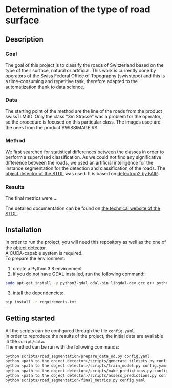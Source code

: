 
# Determination of the type of road surface

## Description

### Goal
The goal of this project is to classify the roads of Switzerland based on the type of their surface, natural or artificial. This work is currently done by operators of the Swiss Federal Office of Topography (swisstopo) and this is a time-consuming and repetitive task, therefore adapted to the automatization thank to data science. <br>

### Data
The starting point of the method are the line of the roads from the product swissTLM3D. Only the class "3m Strasse" was a problem for the operator, so the procedure is focused on this particular class. The images used are the ones from the product SWISSIMAGE RS.<br>

### Method
We first searched for statistical differences between the classes in order to perform a supervised classification. As we could not find any significative difference between the roads, we used an artificial intelligence for the instance segmentation for the detection and classification of the roads. The [object detector of the STDL](https://github.com/swiss-territorial-data-lab/object-detector) was used. It is based on [detectron2 by FAIR](https://github.com/facebookresearch/detectron2).

### Results
The final metrics were ...


The detailed documentation can be found on [the technical website of the STDL](https://tech.stdl.ch/).

## Installation
In order to run the project, you will need this repository as well as the one of the [object detector](https://github.com/swiss-territorial-data-lab/object-detector).<br>
A CUDA-capable system is required. <br>
To prepare the environment:

1. create a Python 3.8 environment
2. if you do not have GDAL installed, run the following command:
```bash 
sudo apt-get install -y python3-gdal gdal-bin libgdal-dev gcc g++ python3.8-dev
```
3. intall the dependencies:
```bash
pip install -r requirements.txt
```

## Getting started
All the scripts can be configured through the file `config.yaml`. <br>
In order to reproduce the results of the project, the initial data are available in the `script/data`.<br>
The method can be run with the following commands:
```bash
python scripts/road_segmentation/prepare_data_od.py config.yaml
python <path to the object detector>/scripts/generate_tilesets.py config.yaml
python <path to the object detector>/scripts/train_model.py config.yaml 
python <path to the object detector>/scripts/make_predictions.py config.yaml
python <path to the object detector>/scripts/assess_predictions.py config.yaml
python scripts/road_segmentation/final_metrics.py config.yaml
```